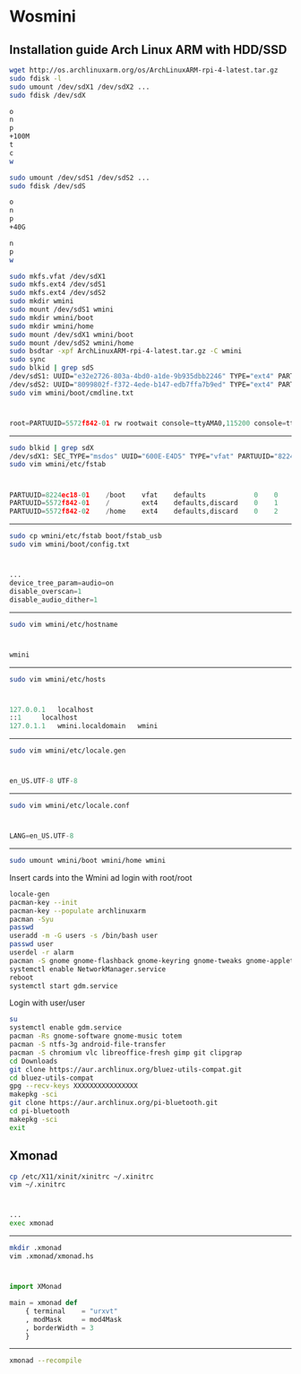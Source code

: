 # Wosmini
## Installation guide Arch Linux ARM with HDD/SSD
```bash
wget http://os.archlinuxarm.org/os/ArchLinuxARM-rpi-4-latest.tar.gz
sudo fdisk -l
sudo umount /dev/sdX1 /dev/sdX2 ...
sudo fdisk /dev/sdX
```
```bash
o
n
p
+100M
t
c
w
```
```bash
sudo umount /dev/sdS1 /dev/sdS2 ...
sudo fdisk /dev/sdS
```
```bash
o
n
p
+40G

n
p
w
```
```bash
sudo mkfs.vfat /dev/sdX1
sudo mkfs.ext4 /dev/sdS1
sudo mkfs.ext4 /dev/sdS2
sudo mkdir wmini
sudo mount /dev/sdS1 wmini
sudo mkdir wmini/boot
sudo mkdir wmini/home
sudo mount /dev/sdX1 wmini/boot
sudo mount /dev/sdS2 wmini/home
sudo bsdtar -xpf ArchLinuxARM-rpi-4-latest.tar.gz -C wmini
sudo sync
sudo blkid | grep sdS
/dev/sdS1: UUID="e32e2726-803a-4bd0-a1de-9b935dbb2246" TYPE="ext4" PARTUUID="5572f842-01"
/dev/sdS2: UUID="8099802f-f372-4ede-b147-edb7ffa7b9ed" TYPE="ext4" PARTUUID="5572f842-02"
sudo vim wmini/boot/cmdline.txt
```
#
```python
root=PARTUUID=5572f842-01 rw rootwait console=ttyAMA0,115200 console=tty1 selinux=0 plymouth.enable=0 smsc95xx.turbo_mode=N dwc_otg.lpm_enable=0 kgdboc=ttyAMA0,115200 elevator=noop
```
---
```bash
sudo blkid | grep sdX
/dev/sdX1: SEC_TYPE="msdos" UUID="600E-E4D5" TYPE="vfat" PARTUUID="8224ec18-01"
sudo vim wmini/etc/fstab
```
#
```python
PARTUUID=8224ec18-01    /boot    vfat    defaults            0    0
PARTUUID=5572f842-01    /        ext4    defaults,discard    0    1
PARTUUID=5572f842-02    /home    ext4    defaults,discard    0    2
```
---
```bash
sudo cp wmini/etc/fstab boot/fstab_usb
sudo vim wmini/boot/config.txt
```
#
```python
...
device_tree_param=audio=on
disable_overscan=1
disable_audio_dither=1
```
---
```bash
sudo vim wmini/etc/hostname
```
#
```python
wmini
```
---
```bash
sudo vim wmini/etc/hosts
```
#
```python
127.0.0.1	localhost
::1		localhost
127.0.1.1	wmini.localdomain	wmini
```
---
```bash
sudo vim wmini/etc/locale.gen
```
#
```python
en_US.UTF-8 UTF-8
```
---
```bash
sudo vim wmini/etc/locale.conf
```
#
```python
LANG=en_US.UTF-8
```
---
```bash
sudo umount wmini/boot wmini/home wmini
```
Insert cards into the Wmini ad login with root/root
```bash
locale-gen
pacman-key --init
pacman-key --populate archlinuxarm
pacman -Syu
passwd
useradd -m -G users -s /bin/bash user
passwd user
userdel -r alarm
pacman -S gnome gnome-flashback gnome-keyring gnome-tweaks gnome-applets xf86-video-fbdev xorg-server xorg-xinit gvim network-manager-applet dnsmasq ttf-dejavu ttf-droid xmonad xmonad-contribi dmenu base-devel
systemctl enable NetworkManager.service
reboot
systemctl start gdm.service
```
Login with user/user

```bash
su
systemctl enable gdm.service
pacman -Rs gnome-software gnome-music totem
pacman -S ntfs-3g android-file-transfer
pacman -S chromium vlc libreoffice-fresh gimp git clipgrap
cd Downloads
git clone https://aur.archlinux.org/bluez-utils-compat.git
cd bluez-utils-compat
gpg --recv-keys XXXXXXXXXXXXXXXX
makepkg -sci
git clone https://aur.archlinux.org/pi-bluetooth.git
cd pi-bluetooth
makepkg -sci
exit
```
## Xmonad
```bash
cp /etc/X11/xinit/xinitrc ~/.xinitrc
vim ~/.xinitrc
```
#
```python
...
exec xmonad
```
---
```bash
mkdir .xmonad
vim .xmonad/xmonad.hs
```
#
```python
import XMonad

main = xmonad def
    { terminal    = "urxvt"
    , modMask     = mod4Mask
    , borderWidth = 3
    }
```
---
```bash
xmonad --recompile
```

